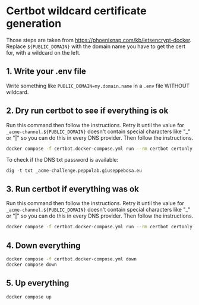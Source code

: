 # Certbot wildcard certificate generation

Those steps are taken from https://phoenixnap.com/kb/letsencrypt-docker. Replace `${PUBLIC_DOMAIN}` with the domain name you have to get the cert for, with a wildcard on the left.

## 1. Write your .env file
Write something like `PUBLIC_DOMAIN=my.domain.name` in a `.env` file WITHOUT wildcard.

## 2. Dry run certbot to see if everything is ok

Run this command then follow the instructions. Retry it until the value for `_acme-channel.${PUBLIC_DOMAIN}` doesn't contain special characters like "_" or "|" so you can do this in every DNS provider.
Then follow the instructions.

```bash
docker compose -f certbot.docker-compose.yml run --rm certbot certonly --manual --preferred-challenges dns --dry-run -d "*.peppolab.giuseppebosa.eu"
```

To check if the DNS txt password is available:

```shell
dig -t txt _acme-challenge.peppolab.giuseppebosa.eu
```

## 3. Run certbot if everything was ok
Run this command then follow the instructions. Retry it until the value for `_acme-channel.${PUBLIC_DOMAIN}` doesn't contain special characters like "_" or "|" so you can do this in every DNS provider.
Then follow the instructions.

```bash
docker compose -f certbot.docker-compose.yml run --rm certbot certonly --manual --preferred-challenges dns -d *.peppolab.giuseppebosa.eu
```

## 4. Down everything
```bash
docker compose -f certbot.docker-compose.yml down
docker compose down
```

## 5. Up everything

```bash
docker compose up
```
